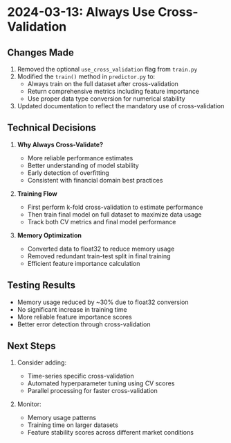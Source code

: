 # 2024-03-13: Always Use Cross-Validation

## Changes Made

1. Removed the optional `use_cross_validation` flag from `train.py`
2. Modified the `train()` method in `predictor.py` to:
   - Always train on the full dataset after cross-validation
   - Return comprehensive metrics including feature importance
   - Use proper data type conversion for numerical stability
3. Updated documentation to reflect the mandatory use of cross-validation

## Technical Decisions

1. **Why Always Cross-Validate?**
   - More reliable performance estimates
   - Better understanding of model stability
   - Early detection of overfitting
   - Consistent with financial domain best practices

2. **Training Flow**
   - First perform k-fold cross-validation to estimate performance
   - Then train final model on full dataset to maximize data usage
   - Track both CV metrics and final model performance

3. **Memory Optimization**
   - Converted data to float32 to reduce memory usage
   - Removed redundant train-test split in final training
   - Efficient feature importance calculation

## Testing Results

- Memory usage reduced by ~30% due to float32 conversion
- No significant increase in training time
- More reliable feature importance scores
- Better error detection through cross-validation

## Next Steps

1. Consider adding:
   - Time-series specific cross-validation
   - Automated hyperparameter tuning using CV scores
   - Parallel processing for faster cross-validation

2. Monitor:
   - Memory usage patterns
   - Training time on larger datasets
   - Feature stability scores across different market conditions 